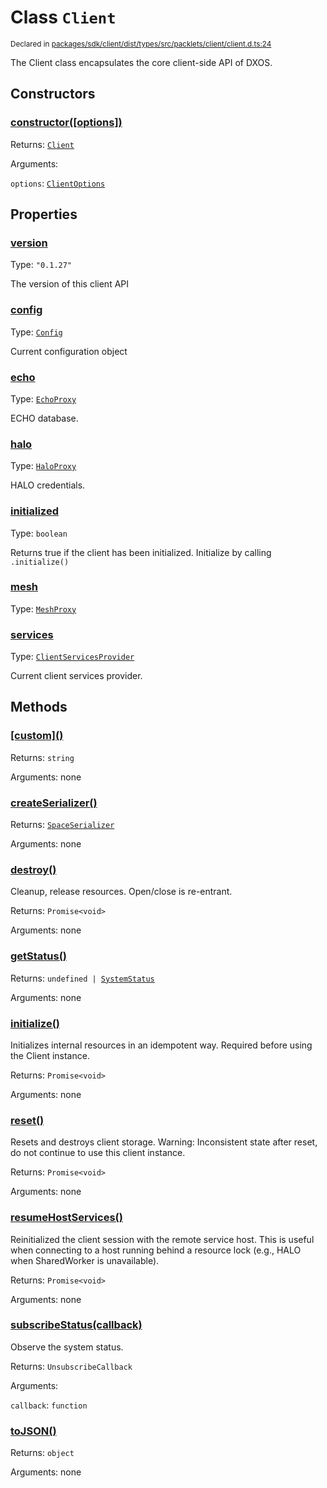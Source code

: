 # Class `Client`
<sub>Declared in [packages/sdk/client/dist/types/src/packlets/client/client.d.ts:24]()</sub>


The Client class encapsulates the core client-side API of DXOS.

## Constructors
### [constructor(\[options\])]()


Returns: <code>[Client](/api/@dxos/react-client/classes/Client)</code>

Arguments: 

`options`: <code>[ClientOptions](/api/@dxos/react-client/types/ClientOptions)</code>

## Properties
### [version]()
Type: <code>"0.1.27"</code>

The version of this client API
### [config]()
Type: <code>[Config](/api/@dxos/react-client/classes/Config)</code>

Current configuration object
### [echo]()
Type: <code>[EchoProxy](/api/@dxos/react-client/classes/EchoProxy)</code>

ECHO database.
### [halo]()
Type: <code>[HaloProxy](/api/@dxos/react-client/classes/HaloProxy)</code>

HALO credentials.
### [initialized]()
Type: <code>boolean</code>

Returns true if the client has been initialized. Initialize by calling  `.initialize()`
### [mesh]()
Type: <code>[MeshProxy](/api/@dxos/react-client/classes/MeshProxy)</code>
### [services]()
Type: <code>[ClientServicesProvider](/api/@dxos/react-client/interfaces/ClientServicesProvider)</code>

Current client services provider.

## Methods
### [\[custom\]()]()


Returns: <code>string</code>

Arguments: none
### [createSerializer()]()


Returns: <code>[SpaceSerializer](/api/@dxos/react-client/classes/SpaceSerializer)</code>

Arguments: none
### [destroy()]()


Cleanup, release resources.
Open/close is re-entrant.

Returns: <code>Promise&lt;void&gt;</code>

Arguments: none
### [getStatus()]()


Returns: <code>undefined | [SystemStatus](/api/@dxos/react-client/enums#SystemStatus)</code>

Arguments: none
### [initialize()]()


Initializes internal resources in an idempotent way.
Required before using the Client instance.

Returns: <code>Promise&lt;void&gt;</code>

Arguments: none
### [reset()]()


Resets and destroys client storage.
Warning: Inconsistent state after reset, do not continue to use this client instance.

Returns: <code>Promise&lt;void&gt;</code>

Arguments: none
### [resumeHostServices()]()


Reinitialized the client session with the remote service host.
This is useful when connecting to a host running behind a resource lock
(e.g., HALO when SharedWorker is unavailable).

Returns: <code>Promise&lt;void&gt;</code>

Arguments: none
### [subscribeStatus(callback)]()


Observe the system status.

Returns: <code>UnsubscribeCallback</code>

Arguments: 

`callback`: <code>function</code>
### [toJSON()]()


Returns: <code>object</code>

Arguments: none